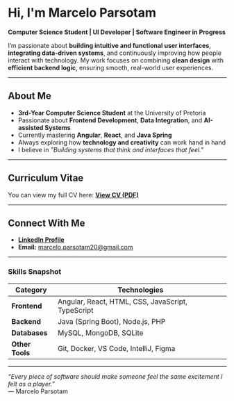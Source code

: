 # Hi, I'm Marcelo Parsotam

**Computer Science Student | UI Developer | Software Engineer in Progress**

I’m passionate about **building intuitive and functional user interfaces**, **integrating data-driven systems**, and continuously improving how people interact with technology. My work focuses on combining **clean design** with **efficient backend logic**, ensuring smooth, real-world user experiences.

---

## About Me
- **3rd-Year Computer Science Student** at the University of Pretoria  
- Passionate about **Frontend Development**, **Data Integration**, and **AI-assisted Systems**  
- Currently mastering **Angular**, **React**, and **Java Spring**  
- Always exploring how **technology and creativity** can work hand in hand  
- I believe in *"Building systems that think and interfaces that feel."*

---

## Curriculum Vitae
You can view my full CV here: [**View CV (PDF)**](https://drive.google.com/file/d/1SbEMnevOemUi78N4RXMkEG02ccD0_o6y/view?usp=sharing)

---

## Connect With Me
- [**LinkedIn Profile**](https://www.linkedin.com/in/marcelo-parsotam-5965bb355)
- **Email:** [marcelo.parsotam20@gmail.com](mailto:marcelo.parsotam20@gmail.com)

---

### Skills Snapshot
| Category | Technologies |
|-----------|---------------|
| **Frontend** | Angular, React, HTML, CSS, JavaScript, TypeScript |
| **Backend** | Java (Spring Boot), Node.js, PHP |
| **Databases** | MySQL, MongoDB, SQLite |
| **Other Tools** | Git, Docker, VS Code, IntelliJ, Figma |

---

*“Every piece of software should make someone feel the same excitement I felt as a player.”*  
— Marcelo Parsotam
